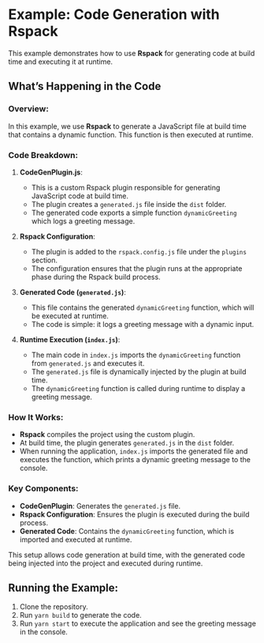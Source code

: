 # Example: Code Generation with Rspack

This example demonstrates how to use **Rspack** for generating code at build time and executing it at runtime.

## What’s Happening in the Code

### Overview:
In this example, we use **Rspack** to generate a JavaScript file at build time that contains a dynamic function. This function is then executed at runtime.

### Code Breakdown:

1. **CodeGenPlugin.js**: 
    - This is a custom Rspack plugin responsible for generating JavaScript code at build time.
    - The plugin creates a `generated.js` file inside the `dist` folder.
    - The generated code exports a simple function `dynamicGreeting` which logs a greeting message.

2. **Rspack Configuration**:
    - The plugin is added to the `rspack.config.js` file under the `plugins` section.
    - The configuration ensures that the plugin runs at the appropriate phase during the Rspack build process.

3. **Generated Code (`generated.js`)**:
    - This file contains the generated `dynamicGreeting` function, which will be executed at runtime.
    - The code is simple: it logs a greeting message with a dynamic input.

4. **Runtime Execution (`index.js`)**:
    - The main code in `index.js` imports the `dynamicGreeting` function from `generated.js` and executes it.
    - The `generated.js` file is dynamically injected by the plugin at build time.
    - The `dynamicGreeting` function is called during runtime to display a greeting message.

### How It Works:
- **Rspack** compiles the project using the custom plugin. 
- At build time, the plugin generates `generated.js` in the `dist` folder. 
- When running the application, `index.js` imports the generated file and executes the function, which prints a dynamic greeting message to the console.

### Key Components:
- **CodeGenPlugin**: Generates the `generated.js` file.
- **Rspack Configuration**: Ensures the plugin is executed during the build process.
- **Generated Code**: Contains the `dynamicGreeting` function, which is imported and executed at runtime.
  
This setup allows code generation at build time, with the generated code being injected into the project and executed during runtime.

## Running the Example:
1. Clone the repository.
2. Run `yarn build` to generate the code.
3. Run `yarn start` to execute the application and see the greeting message in the console.
